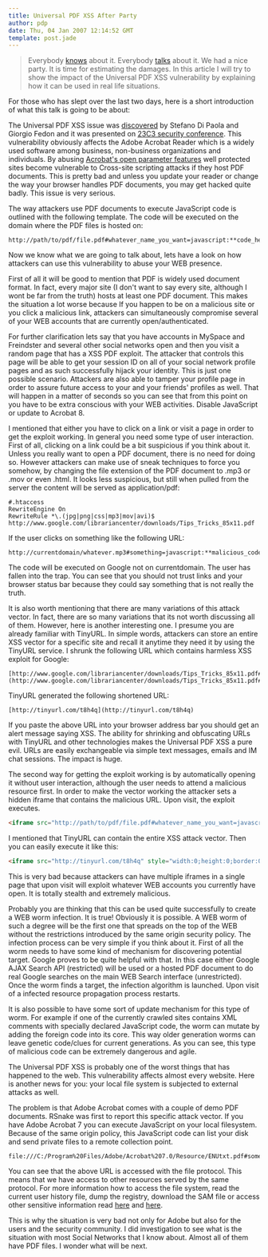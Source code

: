```yaml
---
title: Universal PDF XSS After Party
author: pdp
date: Thu, 04 Jan 2007 12:14:52 GMT
template: post.jade
---
```


> Everybody [knows](/blog/danger-danger-danger) about it. Everybody [talks](http://www.webappsec.org/lists/websecurity/archive/2007-01/msg00005.html) about it. We had a nice party. It is time for estimating the damages. In this article I will try to show the impact of the Universal PDF XSS vulnerability by explaining how it can be used in real life situations.

For those who has slept over the last two days, here is a short introduction of what this talk is going to be about:

The Universal PDF XSS issue was [discovered](http://events.ccc.de/congress/2006/Fahrplan/events/1602.en.html) by Stefano Di Paola and Giorgio Fedon and it was presented on [23C3 security conference](http://events.ccc.de/congress/2006/Home). This vulnerability obviously affects the Adobe Acrobat Reader which is a widely used software among business, non-business organizations and individuals. By abusing [Acrobat's open parameter features](http://partners.adobe.com/public/developer/en/acrobat/PDFOpenParameters.pdf) well protected sites become vulnerable to Cross-site scripting attacks if they host PDF documents. This is pretty bad and unless you update your reader or change the way your browser handles PDF documents, you may get hacked quite badly. This issue is very serious.

The way attackers use PDF documents to execute JavaScript code is outlined with the following template. The code will be executed on the domain where the PDF files is hosted on:

	http://path/to/pdf/file.pdf#whatever_name_you_want=javascript:**code_here**

Now we know what we are going to talk about, lets have a look on how attackers can use this vulnerability to abuse your WEB presence.

First of all it will be good to mention that PDF is widely used document format. In fact, every major site (I don't want to say every site, although I wont be far from the truth) hosts at least one PDF document. This makes the situation a lot worse because If you happen to be on a malicious site or you click a malicious link, attackers can simultaneously compromise several of your WEB accounts that are currently open/authenticated.

For further clarification lets say that you have accounts in MySpace and Freindster and several other social networks open and then you visit a random page that has a XSS PDF exploit. The attacker that controls this page will be able to get your session ID on all of your social network profile pages and as such successfully hijack your identity. This is just one possible scenario. Attackers are also able to tamper your profile page in order to assure future access to your and your friends' profiles as well. That will happen in a matter of seconds so you can see that from this point on you have to be extra conscious with your WEB activities. Disable JavaScript or update to Acrobat 8.

I mentioned that either you have to click on a link or visit a page in order to get the exploit working. In general you need some type of user interaction. First of all, clicking on a link could be a bit suspicious if you think about it. Unless you really want to open a PDF document, there is no need for doing so. However attackers can make use of sneak techniques to force you somehow, by changing the file extension of the PDF document to .mp3 or .mov or even .html. It looks less suspicious, but still when pulled from the server the content will be served as application/pdf:

	#.htaccess
	RewriteEngine On
	RewriteRule *\.(jpg|png|css|mp3|mov|avi)$ http://www.google.com/librariancenter/downloads/Tips_Tricks_85x11.pdf

If the user clicks on something like the following URL:

	http://currentdomain/whatever.mp3#something=javascript:**malicious_code**

The code will be executed on Google not on currentdomain. The user has fallen into the trap. You can see that you should not trust links and your browser status bar because they could say something that is not really the truth.

It is also worth mentioning that there are many variations of this attack vector. In fact, there are so many variations that its not worth discussing all of them. However, here is another interesting one. I presume you are already familiar with TinyURL. In simple words, attackers can store an entire XSS vector for a specific site and recall it anytime they need it by using the TinyURL service. I shrunk the following URL which contains harmless XSS exploit for Google:

	[http://www.google.com/librariancenter/downloads/Tips_Tricks_85x11.pdf#something=javascript:alert('xss');](http://www.google.com/librariancenter/downloads/Tips_Tricks_85x11.pdf#something=javascript:alert()

TinyURL generated the following shortened URL:

	[http://tinyurl.com/t8h4q](http://tinyurl.com/t8h4q)

If you paste the above URL into your browser address bar you should get an alert message saying XSS. The ability for shrinking and obfuscating URLs with TinyURL and other technologies makes the Universal PDF XSS a pure evil. URLs are easily exchangeable via simple text messages, emails and IM chat sessions. The impact is huge.

The second way for getting the exploit working is by automatically opening it without user interaction, although the user needs to attend a malicious resource first. In order to make the vector working the attacker sets a hidden iframe that contains the malicious URL. Upon visit, the exploit executes.

```html
<iframe src="http://path/to/pdf/file.pdf#whatever_name_you_want=javascript:**code_here**" style="width:0;height:0;border:0"></iframe>
```

I mentioned that TinyURL can contain the entire XSS attack vector. Then you can easily execute it like this:

```html
<iframe src="http://tinyurl.com/t8h4q" style="width:0;height:0;border:0"></iframe>
```

This is very bad because attackers can have multiple iframes in a single page that upon visit will exploit whatever WEB accounts you currently have open. It is totally stealth and extremely malicious.

Probably you are thinking that this can be used quite successfully to create a WEB worm infection. It is true! Obviously it is possible. A WEB worm of such a degree will be the first one that spreads on the top of the WEB without the restrictions introduced by the same origin security policy. The infection process can be very simple if you think about it. First of all the worm needs to have some kind of mechanism for discovering potential target. Google proves to be quite helpful with that. In this case either Google AJAX Search API (restricted) will be used or a hosted PDF document to do real Google searches on the main WEB Search interface (unrestricted). Once the worm finds a target, the infection algorithm is launched. Upon visit of a infected resource propagation process restarts.

It is also possible to have some sort of update mechanism for this type of worm. For example if one of the currently crawled sites contains XML comments with specially declared JavaScript code, the worm can mutate by adding the foreign code into its core. This way older generation worms can leave genetic code/clues for current generations. As you can see, this type of malicious code can be extremely dangerous and agile.

The Universal PDF XSS is probably one of the worst things that has happened to the web. This vulnerability affects almost every website. Here is another news for you: your local file system is subjected to external attacks as well.

The problem is that Adobe Acrobat comes with a couple of demo PDF documents. RSnake was first to report this specific attack vector. If you have Adobe Acrobat 7 you can execute JavaScript on your local filesystem. Because of the same origin policy, this JavaScript code can list your disk and send private files to a remote collection point.

	file:///C:/Program%20Files/Adobe/Acrobat%207.0/Resource/ENUtxt.pdf#something=javascript:**code_here**

You can see that the above URL is accessed with the file protocol. This means that we have access to other resources served by the same protocol. For more information how to access the file system, read the current user history file, dump the registry, download the SAM file or access other sensitive information read [here](/blog/web-pages-from-hell) and [here](/blog/web-pages-from-hell-2).

This is why the situation is very bad not only for Adobe but also for the users and the security community. I did investigation to see what is the situation with most Social Networks that I know about. Almost all of them have PDF files. I wonder what will be next.
